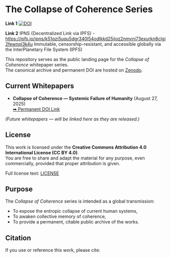 # The Collapse of Coherence Series

**Link 1**
[![DOI](https://zenodo.org/badge/DOI/10.5281/zenodo.16966863.svg)](https://doi.org/10.5281/zenodo.16966863)


**Link 2**
IPNS (Decentralized Link via IPFS) - https://ipfs.io/ipns/k51qzi5uqu5dgr340l54odlkkd25iioz2nmvni73exurkn8clgi2fewnpl3k4u
Immutable, censorship-resistant, and accessible globally via the InterPlanetary File System (IPFS)


This repository serves as the public landing page for the *Collapse of Coherence* whitepaper series.  
The canonical archive and permanent DOI are hosted on [Zenodo](https://doi.org/10.5281/zenodo.16966863).


## Current Whitepapers

- **Collapse of Coherence — Systemic Failure of Humanity** (August 27, 2025)  
  [➡ Permanent DOI Link](https://doi.org/10.5281/zenodo.16966863)

*(Future whitepapers — will be linked here as they are released.)*



## License

This work is licensed under the **Creative Commons Attribution 4.0 International License (CC BY 4.0)**.  
You are free to share and adapt the material for any purpose, even commercially, provided that proper attribution is given.  

Full license text: [LICENSE](LICENSE)



## Purpose

The *Collapse of Coherence* series is intended as a global transmission:  
- To expose the entropic collapse of current human systems,  
- To awaken collective memory of coherence,  
- To provide a permanent, citable public archive of the works.  



## Citation

If you use or reference this work, please cite:

